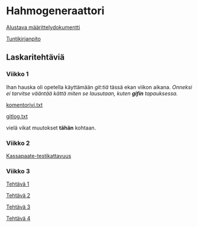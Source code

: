 # Hahmogeneraattori

[Alustava määrittelydokumentti](https://github.com/Fumblessi/ot-harjoitustyo/blob/master/dokumentointi/maarittelydokumentti.md)

[Tuntikirjanpito](https://github.com/Fumblessi/ot-harjoitustyo/blob/master/dokumentointi/tyoaikakirjanpito.md)

## Laskaritehtäviä

### Viikko 1

Ihan hauska oli opetella käyttämään *git:tiä* tässä ekan viikon aikana. *Onneksi ei tarvitse vääntää kättä miten se lausutaan, kuten **gifin** tapauksessa.*

[komentorivi.txt](https://github.com/Fumblessi/ot-harjoitustyo/blob/master/laskarit/viikko1/komentorivi.txt)

[gitlog.txt](https://github.com/Fumblessi/ot-harjoitustyo/blob/master/laskarit/viikko1/gitlog.txt)

vielä vikat muutokset **tähän** kohtaan.

### Viikko 2

[Kassapaate-testikattavuus](https://github.com/Fumblessi/ot-harjoitustyo/blob/master/laskarit/viikko2/kassapaate_testikattavuus.png)

### Viikko 3
[Tehtävä 1](https://github.com/Fumblessi/ot-harjoitustyo/blob/master/laskarit/viikko3/luokkakaavio1.png)

[Tehtävä 2](https://github.com/Fumblessi/ot-harjoitustyo/blob/master/laskarit/viikko3/luokkakaavio2.png)

[Tehtävä 3](https://github.com/Fumblessi/ot-harjoitustyo/blob/master/laskarit/viikko3/sekvenssikaavio1.png)

[Tehtävä 4](https://github.com/Fumblessi/ot-harjoitustyo/blob/master/laskarit/viikko3/sekvenssikaavio2.png)
